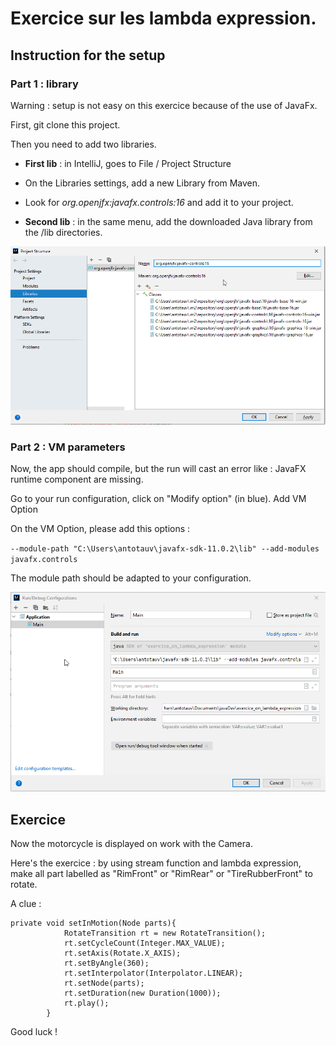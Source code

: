 # Exercice sur les lambda expression.

## Instruction for the setup

### Part 1 : library

Warning : setup is not easy on this exercice because of the use of JavaFx.

First, git clone this project.

Then you need to add two libraries.
* **First lib** : in IntelliJ, goes to File / Project Structure
* On the Libraries settings, add a new Library from Maven.
* Look for _org.openjfx:javafx.controls:16_ and add it to your project.

* **Second lib** : in the same menu, add the downloaded Java library from the /lib directories.

![](librarie_settings.png)

### Part 2 : VM parameters

Now, the app should compile, but the run will cast an error like : JavaFX runtime component are missing.

Go to your run configuration, click on "Modify option" (in blue).
Add VM Option

On the VM Option, please add this options : 

`--module-path "C:\Users\antotauv\javafx-sdk-11.0.2\lib" --add-modules javafx.controls`

The module path should be adapted to your configuration.

![](run_configuration_jfx.png)

## Exercice
Now the motorcycle is displayed on work with the Camera. 

Here's the exercice : by using stream function and lambda expression, 
make all part labelled as "RimFront" or "RimRear" or "TireRubberFront" to rotate.

A clue :
```
private void setInMotion(Node parts){
            RotateTransition rt = new RotateTransition();
            rt.setCycleCount(Integer.MAX_VALUE);
            rt.setAxis(Rotate.X_AXIS);
            rt.setByAngle(360);
            rt.setInterpolator(Interpolator.LINEAR);
            rt.setNode(parts);
            rt.setDuration(new Duration(1000));
            rt.play();
        }
```

Good luck !
